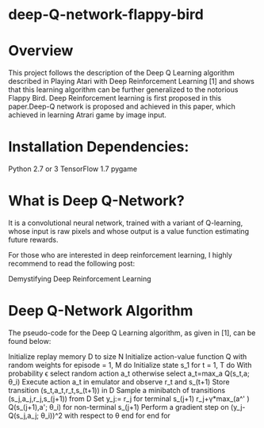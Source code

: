 # deep-Q-network-flappy-bird

# Overview

This project follows the description of the Deep Q Learning algorithm described in Playing Atari with Deep Reinforcement Learning [1]
and shows that this learning algorithm can be further generalized to the notorious Flappy Bird.
Deep Reinforcement learning is first proposed in this paper.Deep-Q network is proposed and achieved in this paper, which achieved in learning
Atrari game by image input.

# Installation Dependencies:
Python 2.7 or 3
TensorFlow 1.7
pygame

# What is Deep Q-Network?
It is a convolutional neural network, trained with a variant of Q-learning, whose input is raw pixels and whose output is a value function estimating future rewards.

For those who are interested in deep reinforcement learning, I highly recommend to read the following post:

Demystifying Deep Reinforcement Learning

# Deep Q-Network Algorithm
The pseudo-code for the Deep Q Learning algorithm, as given in [1], can be found below:

Initialize replay memory D to size N
Initialize action-value function Q with random weights
for episode = 1, M do
    Initialize state s_1
    for t = 1, T do
        With probability ϵ select random action a_t
        otherwise select a_t=max_a  Q(s_t,a; θ_i)
        Execute action a_t in emulator and observe r_t and s_(t+1)
        Store transition (s_t,a_t,r_t,s_(t+1)) in D
        Sample a minibatch of transitions (s_j,a_j,r_j,s_(j+1)) from D
        Set y_j:=
            r_j for terminal s_(j+1)
            r_j+γ*max_(a^' )  Q(s_(j+1),a'; θ_i) for non-terminal s_(j+1)
        Perform a gradient step on (y_j-Q(s_j,a_j; θ_i))^2 with respect to θ
    end for
end for

